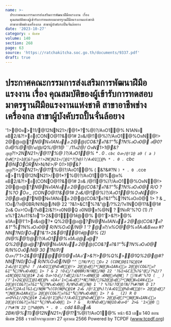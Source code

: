 ```yaml
---
name: >-
  ประกาศคณะกรรมการส่งเสริมการพัฒนาฝีมือแรงงาน เรื่อง
  คุณสมบัติของผู้เข้ารับการทดสอบมาตรฐานฝีมือแรงงานแห่งชาติ
  สาขาอาชีพช่างเครื่องกล สาขาผู้บังคับรถปั้นจั่นล้อยาง
date: '2023-10-27'
category: ง พิเศษ
volume: 140
section: 268
page: 63
source: 'https://ratchakitcha.soc.go.th/documents/9337.pdf'
draft: true
---
```


# ประกาศคณะกรรมการส่งเสริมการพัฒนาฝีมือแรงงาน เรื่อง คุณสมบัติของผู้เข้ารับการทดสอบมาตรฐานฝีมือแรงงานแห่งชาติ สาขาอาชีพช่างเครื่องกล สาขาผู้บังคับรถปั้นจั่นล้อยาง

'1>@0ค>11/@12NN21>/@1*?%@)?/AอO1@% N1ANอ คB2/&?!>อ(CONO@1?&@1# 2อ&/@!1@%)?/AอO1@%OหN@!> 2@@อ@?*N@Nค1ANอล 2@@(CO&?ค?&1"'ั้%?N%ลOอ0@ อ@0?0อํ@%@!@/ค/@/Q%/@!1@ `` /11ค2@/ OหN*1>1@&?ญญ?!>2NN21>/@1*?%@ )?/AอO1@% * . 0 . `cbc Oล>/@!1@ a9 ( a ) OหN*1>1@&?ญญ?!>2NN21>/@1*?%@)?/AอO1@% * . 0 . `cbc @NOORN*>N/N!>/P 0*1>1@&?ญญ?!>2NN21>/@1*?%@)?/AอO1@% ( &?&#?N ` ) * . 0 . `cce ค>11/@12NN21>/@1*?%@)?/AอO1@%ํ@ห% คB2/&?!>อ(CONO@1?&@1# 2อ& /@!1@%)?/AอO1@%OหN@!> 2@@อ@?*N@Nค1ANอล 2@@(CO&?ค?&1"'ั้%?N%ลOอ0@ R/O ? %?O Oอ _ (CONO@1?&@1# 2อ&/@!1@%)?/AอO1@%OหN@!> 2@@อ@?*N@Nค1ANอล 2@@(CO&?ค?&1"'ั้%?N%ลOอ0@ 1> ? & _ !Oอ/?อ@0BR/N!Nํ@/N@ 22 '?&1>&C1์%?&"@/?%2/?ค1NO@1?&@1# 2อ& Oล>!Oอ/?คB2/&?!>อ0N@Q อ0N@ห%@N ? !NอR'%?O (1) /?ห%?2Aอ1?&1อ'1>2&@1์@1#ํ@@% @1'>&?!>@% ห1Aอ@1'1>อ&อ@?* Q%2@@อ@?*N@Nค1ANอล 2@@(CO&?ค?&1"'ั้%?N%ลOอ0@ R/N%Oอ0/N@ 1 '? @ห?/ห%O@@%ห1Aอ&Bคคล #?NN?N0/Oอ?&'1>2&@1์@1#ํ@@% (2) (N@%@1)@)?/AอO1@%ห1Aอ)@อ@?*Q%2@@อ@?*N@Nค1ANอล 2@@(CO&?ค?&1"'ั้%?N%ลOอ0@ R/N%Oอ0/N@ 30 ?N/P/ Oล>/?'1>2&@1์@@1)@ห1Aอ'>&?!>@%Q%>@1Q%2@@#?NN?N0/Oอ R/N%Oอ0/N@ `^^ ?N/P/ Oอ 2 (CONO@1?&@1# 2อ&/@!1@%) ? /AอO1@%OหN@!> 2@@อ@?*N@Nค1ANอล 2@@(CO&?ค?&1"'ั้%?N%ลOอ0@ 1> ? & 2 !Oอ/?อ@0BR/N!Nํ@/N@ 22 '?&1>&C1์%?&"@/?%2/?ค1NO@1?&@1# 2อ& Oล>!Oอ/?คB2/&?!>อ0N@Q อ0N@ห%@N ? !NอR'%?O ( _ ) /?'1>2&@1์@1#ํ@@% ห1Aอ'1>อ&อ@?*N?N0/?&2@@อ@?*N@Nค1ANอล 2@@(CO&?ค?&1"'ั้%?N%ลOอ0@ R/N%Oอ0/N@ 1 '? %?&!?OO!N/?%#?NR O 1?&ห%?2Aอ1?&1อ/N@N'็%(CO(N@%@1# 2อ& /@!1@%)?/AอO1@%OหN@!> 2@@อ@?*N@Nค1ANอล 2@@(CO&?ค?&1"'ั้%?N%ลOอ0@ 1> ? & _ (2) R O ค>O%%1//Q%@1# 2อ&/@!1@%)?/AอO1@%OหN@!> 2@@อ@?*N@Nค1ANอล 2@@(CO&?ค?&1"'ั้%?N%ลOอ0@ 1> ? & _ R/N%Oอ0/N@1Oอ0ล>O' 2>& '1>@0  /?%#?N 22 ?%0@0% * . 0 . `cdd &Bญอ& 2B#$/%?2/1์ 'ล? 1>#1/O1@% '1>$@%11/@12NN21>/@1*?%@)?/AอO1@% หน้า 63 เลม 140 ตอนพิเศษ 268 ง ราชกิจจานุเบกษา 27 ตุลาคม 2566 Powered by TCPDF (www.tcpdf.org)
